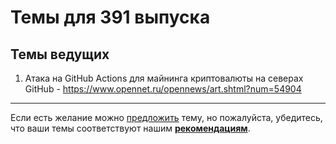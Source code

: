 # Темы для 391 выпуска

## Темы ведущих

1. Атака на GitHub Actions для майнинга криптовалюты на северах GitHub - https://www.opennet.ru/opennews/art.shtml?num=54904

---

Если есть желание можно [предложить](themes_from_listeners.md) тему, но пожалуйста, убедитесь, что ваши темы соответствуют нашим **[рекомендациям](Recommendations_for_the_proposed_topics.md)**.

